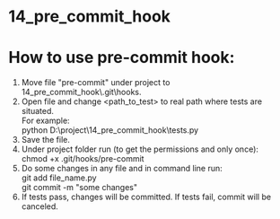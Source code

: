 # 14_pre_commit_hook

# How to use pre-commit hook:<br />
1. Move file "pre-commit" under project to 14_pre_commit_hook\\.git\\hooks.<br />
2. Open file and change \<path_to_test\> to real path where tests are situated.<br />
For example:<br />
python D:\\project\\14_pre_commit_hook\\tests.py<br />
3. Save the file.
4. Under project folder run (to get the permissions and only once):<br />
chmod +x .git/hooks/pre-commit<br />
5. Do some changes in any file and in command line run:<br />
git add file_name.py<br />
git commit -m "some changes"<br />
6. If tests pass, changes will be committed. If tests fail, commit will be canceled.